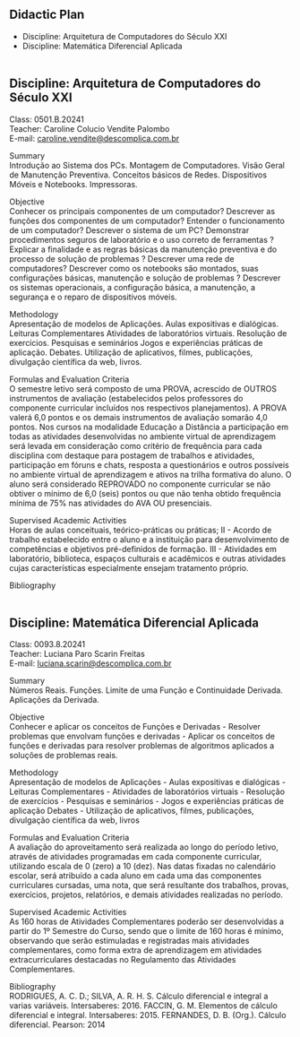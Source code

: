 

## Didactic Plan
- Discipline: Arquitetura de Computadores do Século XXI   
- Discipline: Matemática Diferencial Aplicada  
  <br>

## Discipline: Arquitetura de Computadores do Século XXI   

Class: 0501.Β.20241  
Teacher: Caroline Colucio Vendite Palombo  
E-mail: caroline.vendite@descomplica.com.br  

Summary  
Introdução ao Sistema dos PCs. Montagem de Computadores. Visão Geral de Manutenção Preventiva. Conceitos básicos de Redes. Dispositivos Móveis e Notebooks. Impressoras.

Objective  
Conhecer os principais componentes de um computador? Descrever as funções dos componentes de um computador? Entender o funcionamento de um computador? Descrever o sistema de um PC? Demonstrar procedimentos seguros de laboratório e o uso correto de ferramentas ? Explicar a finalidade e as regras básicas da manutenção preventiva e do processo de solução de problemas ? Descrever uma rede de computadores? Descrever como os notebooks são montados, suas configurações básicas, manutenção e solução de problemas ? Descrever os sistemas operacionais, a configuração básica, a manutenção, a segurança e o reparo de dispositivos móveis.

Methodology  
Apresentação de modelos de Aplicações. Aulas expositivas e dialógicas. Leituras Complementares Atividades de laboratórios virtuais. Resolução de exercícios. Pesquisas e seminários Jogos e experiências práticas de aplicação. Debates. Utilização de aplicativos, filmes, publicações, divulgação científica da web, livros.

Formulas and Evaluation Criteria  
O semestre letivo será composto de uma PROVA, acrescido de OUTROS instrumentos de avaliação (estabelecidos pelos professores do componente curricular incluídos nos respectivos planejamentos). A PROVA valerá 6,0 pontos e os demais instrumentos de avaliação somarão 4,0 pontos. Nos cursos na modalidade Educação a Distância a participação em todas as atividades desenvolvidas no ambiente virtual de aprendizagem será levada em consideração como critério de frequência para cada disciplina com destaque para postagem de trabalhos e atividades, participação em fóruns e chats, resposta a questionários e outros possíveis no ambiente virtual de aprendizagem e ativos na trilha formativa do aluno. O aluno será considerado REPROVADO no componente curricular se não obtiver o mínimo de 6,0 (seis) pontos ou que não tenha obtido frequência mínima de 75% nas atividades do AVA OU presenciais.

Supervised Academic Activities  
Horas de aulas conceituais, teórico-práticas ou práticas; II - Acordo de trabalho estabelecido entre o aluno e a instituição para desenvolvimento de competências e objetivos pré-definidos de formação. III - Atividades em laboratório, biblioteca, espaços culturais e acadêmicos e outras atividades cujas características especialmente ensejam tratamento próprio.

Bibliography
<br><br> 

## Discipline: Matemática Diferencial Aplicada

Class: 0093.8.20241  
Teacher: Luciana Paro Scarin Freitas  
E-mail: luciana.scarin@descomplica.com.br

Summary  
Números Reais. Funções. Limite de uma Função e Continuidade Derivada. Aplicações da Derivada.    

Objective  
 Conhecer e aplicar os conceitos de Funções e Derivadas - Resolver problemas que envolvam funções e derivadas - Aplicar os conceitos de funções e derivadas para resolver problemas de algoritmos aplicados a soluções de problemas reais.  

Methodology  
Apresentação de modelos de Aplicações - Aulas expositivas e dialógicas - Leituras Complementares - Atividades de laboratórios virtuais - Resolução de exercícios - Pesquisas e seminários - Jogos e experiências práticas de aplicação Debates - Utilização de aplicativos, filmes, publicações, divulgação científica da web, livros

Formulas and Evaluation Criteria  
A avaliação do aproveitamento será realizada ao longo do período letivo, através de atividades programadas em cada componente curricular, utilizando escala de 0 (zero) a 10 (dez). Nas datas fixadas no calendário escolar, será atribuído a cada aluno em cada uma das componentes curriculares cursadas, uma nota, que será resultante dos trabalhos, provas, exercícios, projetos, relatórios, e demais atividades realizadas no período.

Supervised Academic Activities  
As 160 horas de Atividades Complementares poderão ser desenvolvidas a partir do 1º Semestre do Curso, sendo que o limite de 160 horas é mínimo, observando que serão estimuladas e registradas mais atividades complementares, como forma extra de aprendizagem em atividades extracurriculares destacadas no Regulamento das Atividades Complementares.

Bibliography  
RODRIGUES, A. C. D.; SILVA, A. R. H. S. Cálculo diferencial e integral a varias variáveis. Intersaberes: 2016. FACCIN, G. M. Elementos de cálculo
diferencial e integral. Intersaberes: 2015. FERNANDES, D. B. (Org.). Cálculo diferencial. Pearson: 2014